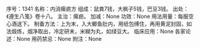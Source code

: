 序号：1341
名称：内消瘰疬方
组成：鼠粪7钱，大枫子5钱，巴豆3钱。
出处：《遵生八笺》卷十八。
主治：瘰疬。
加减：None
功效：None
用法用量：每服空心酒送下。
制备方法：上为末，入大鲫鱼肚内，用纸包缚住，再用黄泥封固，如法煅炼，烟净取出，冷定研末，米糊为丸，如绿豆大。
临床应用：None
各家论述：None
用药禁忌：None
附注：None
